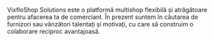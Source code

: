 VixfloShop Solutions este o platformă multishop flexibilă și atrăgătoare pentru afacerea ta de comerciant. În prezent suntem în căutarea de furnizori sau vânzători talentați și motivați, cu care să construim o colaborare reciproc avantajoasă.
